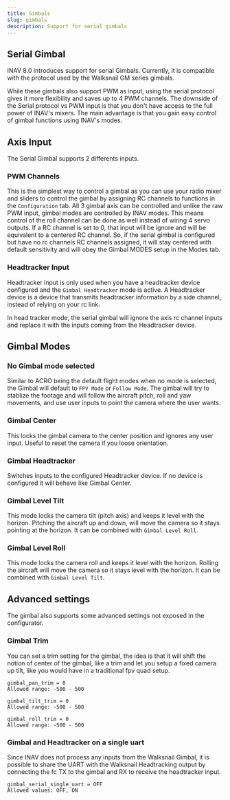 ```yaml
---
title: Gimbals
slug: gimbals
description: Support for serial gimbals
---
```


## Serial Gimbal
INAV 8.0 introduces support for serial Gimbals. Currently, it is compatible with the protocol used by the Walksnail GM series gimbals.

While these gimbals also support PWM as input, using the serial protocol gives it more flexibility and saves up to 4 PWM channels. 
The downside of the Serial protocol vs PWM input is that you don't have access to the full power of INAV's mixers. 
The main advantage is that you gain easy control of gimbal functions using INAV's modes.

## Axis Input
The Serial Gimbal supports 2 differents inputs.

### PWM Channels
This is the simplest way to control a gimbal as you can use your radio mixer and sliders to control the gimbal by assigning RC channels to functions in the ```Configuration``` tab. 
All 3 gimbal axis can be controlled and unlike the raw PWM input, gimbal modes are controlled by INAV modes.
This means control of the roll channel can be done as well instead of wiring 4 servo outputs. 
If a RC channel is set to 0, that input will be ignore and will be equivalent to a centered RC channel. 
So, if the serial gimbal is configured but have no rc channels RC channels assigned, it will stay centered with default sensitivity and will obey the Gimbal MODES setup in the Modes tab.

### Headtracker Input
Headtracker input is only used when you have a headtracker device configured and the ```Gimbal Headtracker``` mode is active. 
A Headtracker device is a device that transmits headtracker information by a side channel, instead of relying on your rc link.

In head tracker mode, the serial gimbal will ignore the axis rc channel inputs and replace it with the inputs coming from the Headtracker device.

## Gimbal Modes
### No Gimbal mode selected
Similar to ACRO being the default flight modes when no mode is selected, the Gimbal will default to ```FPV Mode``` or ```Follow Mode```.
The gimbal will try to stablize the footage and will follow the aircraft pitch, roll and yaw movements, and use user inputs to point the camera where the user wants.

### Gimbal Center
This locks the gimbal camera to the center position and ignores any user input. 
Useful to reset the camera if you loose orientation.

### Gimbal Headtracker
Switches inputs to the configured Headtracker device. 
If no device is configured it will behave like Gimbal Center.

### Gimbal Level Tilt
This mode locks the camera tilt (pitch axis) and keeps it level with the horizon. 
Pitching the aircraft up and down, will move the camera so it stays pointing at the horizon. 
It can be combined with ```Gimbal Level Roll```.

### Gimbal Level Roll
This mode locks the camera roll and keeps it level with the horizon. 
Rolling the aircraft will move the camera so it stays level with the horizon. 
It can be combined with ```Gimbal Level Tilt```.

## Advanced settings
The gimbal also supports some advanced settings not exposed in the configurator.

### Gimbal Trim
You can set a trim setting for the gimbal, the idea is that it will shift the notion of center of the gimbal, like a trim and let you setup a fixed camera up tilt, like you would have in a traditional fpv quad setup.

```
gimbal_pan_trim = 0
Allowed range: -500 - 500

gimbal_tilt_trim = 0
Allowed range: -500 - 500

gimbal_roll_trim = 0
Allowed range: -500 - 500
```

### Gimbal and Headtracker on a single uart
Since INAV does not process any inputs from the Walksnail Gimbal, it is possible to share the UART with the Walksnail Headtracking output by connecting the fc TX to the gimbal and RX to receive the headtracker input.
```
gimbal_serial_single_uart = OFF
Allowed values: OFF, ON
```

